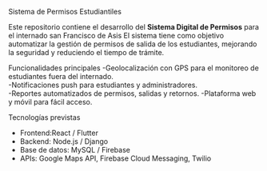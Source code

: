 Sistema de Permisos Estudiantiles

Este repositorio contiene el desarrollo del **Sistema Digital de Permisos** para el internado san Francisco de Asis 
El sistema tiene como objetivo automatizar la gestión de permisos de salida de los estudiantes, mejorando la seguridad y reduciendo el tiempo de trámite.

Funcionalidades principales
-Geolocalización con GPS para el monitoreo de estudiantes fuera del internado.  
-Notificaciones push para estudiantes y administradores.  
-Reportes automatizados de permisos, salidas y retornos.
-Plataforma web y móvil para fácil acceso.  

Tecnologías previstas
- Frontend:React / Flutter  
- Backend: Node.js / Django  
- Base de datos: MySQL / Firebase  
- APIs: Google Maps API, Firebase Cloud Messaging, Twilio  

